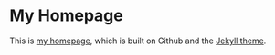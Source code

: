 # My Homepage
This is [my homepage](http://ylzhaofde.github.io/), which is built on Github and the [Jekyll theme](https://github.com/Gaohaoyang/gaohaoyang.github.io).


